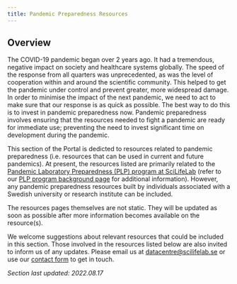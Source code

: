 ```yaml
---
title: Pandemic Preparedness Resources
---
```


## Overview

The COVID-19 pandemic began over 2 years ago. It had a tremendous, negative impact on society and healthcare systems globally. The speed of the response from all quarters was unprecedented, as was the level of cooperation within and around the scientific community. This helped to get the pandemic under control and prevent greater, more widespread damage. In order to minimise the impact of the next pandemic, we need to act to make sure that our response is as quick as possible. The best way to do this is to invest in pandemic preparedness now. Pandemic preparedness involves ensuring that the resources needed to fight a pandemic are ready for immediate use; preventing the need to invest significant time on development during the pandemic.

This section of the Portal is dedicted to resources related to pandemic preparedness (i.e. resources that can be used in current and future pandemics). At present, the resources listed are primarily related to the [Pandemic Laboratory Preparedness (PLP) program at SciLifeLab](https://www.scilifelab.se/capabilities/pandemic-laboratory-preparedness/) (refer to our [PLP program background page](/plp-program-background/) for additional information). However, any pandemic preparedness resources built by individuals associated with a Swedish university or research institute can be included.

The resources pages themselves are not static. They will be updated as soon as possible after more information becomes available on the resource(s).

<div class="alert alert-info">
    <i class="bi bi-info-circle-fill"></i> We welcome suggestions about relevant resources that could be included in this section. Those involved in the resources listed below are also invited to inform us of any updates. Please email us at <a href="mailto:datacentre@scilifelab.se">datacentre@scilifelab.se</a> or use our <a href="https://www.covid19dataportal.se/contact/">contact form</a> to get in touch.
</div>

<i>Section last updated: 2022.08.17</i>
